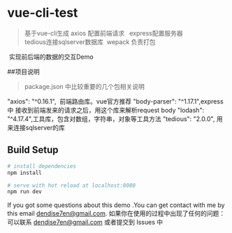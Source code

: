 # vue-cli-test

> 基于vue-cli生成 
  axios 配置前端请求  
  express配置服务器  
  tedious连接sqlserver数据库 
  wepack 负责打包
  
  实现前后端的数据的交互Demo

##项目说明
>package.json 中比较重要的几个包相关说明

"axios": "^0.16.1",  前端路由库。vue官方推荐
"body-parser": "^1.17.1",express中 接收到前端发来的请求之后，用这个库来解析request body
"lodash": "^4.17.4",工具库，包含对数组，字符串，对象等工具方法
"tedious": "2.0.0", 用来连接sqlserver的库


## Build Setup



``` bash
# install dependencies
npm install

# serve with hot reload at localhost:8080
npm run dev

```

If you got some questions about this demo .You can get contact with me by this email dendise7en@gmail.com.
如果你在使用的过程中出现了任何的问题：可以联系 dendise7en@gmail.com 或者提交到 Issues 中
